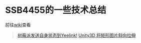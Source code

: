 # **SSB4455**的一些技术总结

前往[wiki][0]查看

> [树莓派发送自身状态到Yeelink!][1]
> [Unity3D 将矩形图片斜向拉伸][2]




 [0]: https://github.com/SSB4455/ownArticleSome/wiki
 [1]: https://github.com/SSB4455/ownArticleSome/wiki/%E6%A0%91%E8%8E%93%E6%B4%BE%E5%8F%91%E9%80%81%E8%87%AA%E8%BA%AB%E7%8A%B6%E6%80%81%E5%88%B0Yeelink!
 [2]: https://github.com/SSB4455/ownArticleSome/wiki/Unity3D-%E5%B0%86%E7%9F%A9%E5%BD%A2%E5%9B%BE%E7%89%87%E6%96%9C%E5%90%91%E6%8B%89%E4%BC%B8

